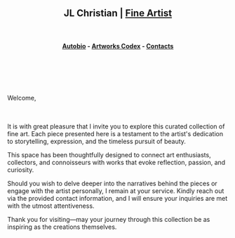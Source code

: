 



<br>
<br>
<br>
<br>

<h2 align=center>JL Christian | <a href="https://adityatelange.github.io/hugo-PaperMod/" rel="nofollow">Fine Artist</a></h1>


<br>
<h4 align=center> <a href=""https://seiminomore.github.io/jlc-autobio/jlc-autobio.html" rel="nofollow">Autobio</a> - <a href=""https://adityatelange.github.io/hugo-PaperMod/" rel="nofollow">Artworks Codex</a> - <a href=""https://adityatelange.github.io/hugo-PaperMod/" rel="nofollow">Contacts</a> </h4>
<br>


<br>
<br>
<br>




Welcome,  
<br>
<br>

It is with great pleasure that I invite you to explore this curated collection of fine art. Each piece presented here is a testament to the artist's dedication to storytelling, expression, and the timeless pursuit of beauty.  

This space has been thoughtfully designed to connect art enthusiasts, collectors, and connoisseurs with works that evoke reflection, passion, and curiosity.  

Should you wish to delve deeper into the narratives behind the pieces or engage with the artist personally, I remain at your service. Kindly reach out via the provided contact information, and I will ensure your inquiries are met with the utmost attentiveness.  

Thank you for visiting—may your journey through this collection be as inspiring as the creations themselves.

<br>
<br>
<br>
<br>